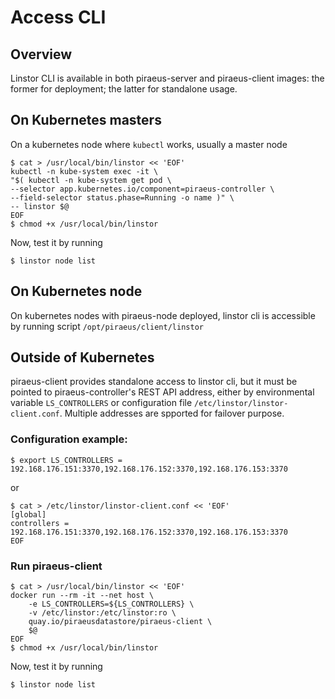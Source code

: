 # Access CLI

## Overview
Linstor CLI is available in both piraeus-server and piraeus-client images: the former for deployment; the latter for standalone usage.

## On Kubernetes masters
On a kubernetes node where `kubectl` works, usually a master node
```
$ cat > /usr/local/bin/linstor << 'EOF'
kubectl -n kube-system exec -it \
"$( kubectl -n kube-system get pod \
--selector app.kubernetes.io/component=piraeus-controller \
--field-selector status.phase=Running -o name )" \
-- linstor $@
EOF
$ chmod +x /usr/local/bin/linstor
```
Now, test it by running
```
$ linstor node list
```

## On Kubernetes node
On kubernetes nodes with piraeus-node deployed, linstor cli is accessible by running script `/opt/piraeus/client/linstor`

## Outside of Kubernetes

piraeus-client provides standalone access to linstor cli, but it must be pointed to piraeus-controller's REST API address, either by environmental variable `LS_CONTROLLERS` or configuration file `/etc/linstor/linstor-client.conf`. Multiple addresses are spported for failover purpose.

### Configuration example:

```
$ export LS_CONTROLLERS = 192.168.176.151:3370,192.168.176.152:3370,192.168.176.153:3370
```
or
```
$ cat > /etc/linstor/linstor-client.conf << 'EOF'
[global]
controllers = 192.168.176.151:3370,192.168.176.152:3370,192.168.176.153:3370
EOF
```

### Run piraeus-client
```
$ cat > /usr/local/bin/linstor << 'EOF'
docker run --rm -it --net host \
    -e LS_CONTROLLERS=${LS_CONTROLLERS} \
    -v /etc/linstor:/etc/linstor:ro \
    quay.io/piraeusdatastore/piraeus-client \
    $@
EOF
$ chmod +x /usr/local/bin/linstor
```
Now, test it by running
```
$ linstor node list
```
